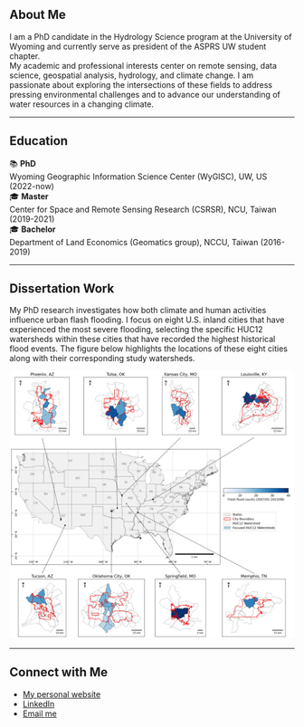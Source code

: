 ## About Me
I am a PhD candidate in the Hydrology Science program at the University of Wyoming and currently serve as president of the ASPRS UW student chapter. <br>
My academic and professional interests center on remote sensing, data science, geospatial analysis, hydrology, and climate change. I am passionate about exploring the intersections of these fields to address pressing environmental challenges and to advance our understanding of water resources in a changing climate.

***
## Education
📚 **PhD**<br>
Wyoming Geographic Information Science Center (WyGISC), UW, US (2022-now) <br>
🎓 **Master**<br>
Center for Space and Remote Sensing Research (CSRSR), NCU, Taiwan (2019-2021) <br>
🎓 **Bachelor**<br>
Department of Land Economics (Geomatics group), NCCU, Taiwan (2016-2019) <br>

***
## Dissertation Work
My PhD research investigates how both climate and human activities influence urban flash flooding. I focus on eight U.S. inland cities that have experienced the most severe flooding, selecting the specific HUC12 watersheds within these cities that have recorded the highest historical flood events. The figure below highlights the locations of these eight cities along with their corresponding study watersheds.

![Selected 8 most flood-prone US inland cities.](img/all_cities_updated2.png)

***
## Connect with Me
- [My personal website](https://yenyiwu.wordpress.com/)
- [LinkedIn](https://www.linkedin.com/in/yen-yi-wu/)
- [Email me](mailto:ywu10@uwyo.edu)
